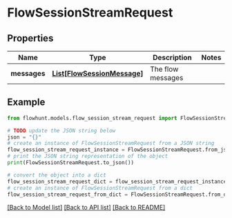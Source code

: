# FlowSessionStreamRequest


## Properties

Name | Type | Description | Notes
------------ | ------------- | ------------- | -------------
**messages** | [**List[FlowSessionMessage]**](FlowSessionMessage.md) | The flow messages | 

## Example

```python
from flowhunt.models.flow_session_stream_request import FlowSessionStreamRequest

# TODO update the JSON string below
json = "{}"
# create an instance of FlowSessionStreamRequest from a JSON string
flow_session_stream_request_instance = FlowSessionStreamRequest.from_json(json)
# print the JSON string representation of the object
print(FlowSessionStreamRequest.to_json())

# convert the object into a dict
flow_session_stream_request_dict = flow_session_stream_request_instance.to_dict()
# create an instance of FlowSessionStreamRequest from a dict
flow_session_stream_request_from_dict = FlowSessionStreamRequest.from_dict(flow_session_stream_request_dict)
```
[[Back to Model list]](../README.md#documentation-for-models) [[Back to API list]](../README.md#documentation-for-api-endpoints) [[Back to README]](../README.md)


